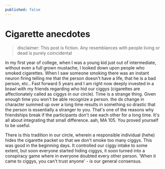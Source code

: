 ```yaml
---
published: false
---
```

# Cigarette anecdotes

> disclaimer: This post is fiction. Any resemblances with people living or dead is purely coincidental 

In my first year of college, when I was a young kid just out of intermediate, without even a full grown mustache, I looked down upon people who smoked cigarettes. When I saw someone smoking there was an instant neuron firing telling me that the person doesn't have a life, that he is a bad person, etc.. Fast forward 5 years and I am right now deeply invested in a brawl with my friends regarding who hid our ciggys (cigarettes are affectionately called as ciggys in our circle). Time is a strange thing. Given enough time you won't be able recognize a person. the dx change in character summed up over a long time results in something so drastic that the person is essentially a stranger to you. That's one of the reasons why friendships break if the participants don't see each other for a long time. It's all about integrating that small difference. aah, MA 105. You proved yourself to be useful.

There is this tradition in our circle, wherein a responsible individual (hehe) hides the cigarette packet so that we don't smoke too many ciggys. This was good in the beginning days. It controlled our ciggy intake to some extent, but soon everyone started hiding ciggys, it soon turned into a conspiracy game where in everyone doubted every other person. 'When it came to ciggys, you can't trust anyone' - is our general consensus.
